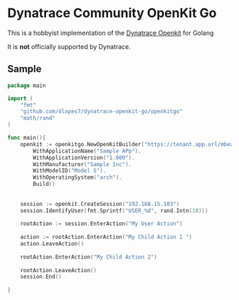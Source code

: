 # Dynatrace Community OpenKit Go

This is a hobbyist implementation of the [Dynatrace Openkit](https://www.dynatrace.com/support/help/extend-dynatrace/dynatrace-sdks/openkit/) for Golang  

It is **not** officially supported by Dynatrace.

## Sample

```go
package main

import (
	"fmt"
	"github.com/dlopes7/dynatrace-openkit-go/openkitgo"
	"math/rand"
)

func main(){
    openkit := openkitgo.NewOpenKitBuilder("https://tenant.app.url/mbeacon", "my-app-id", 19).
        WithApplicationName("Sample APp").
        WithApplicationVersion("1.000").
        WithManufacturer("Sample Inc").
        WithModelID("Model S").
        WithOperatingSystem("arch").
        Build()
    
    
    session := openkit.CreateSession("192.168.15.103")
    session.IdentifyUser(fmt.Sprintf("USER_%d", rand.Intn(10)))
    
    rootAction := session.EnterAction("My User Action")
    
    action := rootAction.EnterAction("My Child Action 1 ")
    action.LeaveAction()
    
    rootAction.EnterAction("My Child Action 2")
    
    rootAction.LeaveAction()
    session.End()
    
}

```

